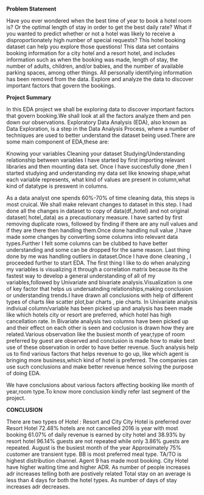 **Problem Statement**

 Have you ever wondered when the best time of year to book a hotel room is? Or the optimal length of stay in order to get the best daily rate? What if you wanted to predict whether or not a hotel was 
 likely to receive a disproportionately high number of special requests? This hotel booking dataset can help you explore those questions!
This data set contains booking information for a city hotel and a resort hotel, and includes information such as when the booking was made, length of stay, 
the number of adults, children, and/or babies, and the number of available parking spaces, among other things. All personally identifying information has been removed from the data.
Explore and analyze the data to discover important factors that govern the bookings.

**Project Summary**

In this EDA project we shall be exploring data to discover important factors that govern booking.We shall look at all the factors analyze them and pen down our observations. Exploratory Data Analysis (EDA), 
also known as Data Exploration, is a step in the Data Analysis Process, where a number of techniques are used to better understand the dataset being used.There are some main component of EDA,these are:

Knowing your variables
Cleaning your dataset
Studying/Understanding relationship between variables
I have started by first importing relevant libraries and then mounting data set. Once I have succesfully done ,then I started studying and understanding my data set like knowing shape,what each variable represents,
what kind of values are present in column,what kind of datatype is preswent in columns.

As a data analyst one spends 60%-70% of time cleaning data, this steps is most cruical. We shall make relevant changes to dataset in this step. I had done all the changes in dataset to copy of data(df_hotel) and 
not original dataset( hotel_data) as a precautionary measure. I have sarted by first removing duplicate rows, followed by finding if there are any null values and if they are there then handling them.Once done
handling null value ,I have made some changes by converting some columns into relevant data types.Further I felt some columns can be clubbed to have better understanding and some can be dropped for the same reason.
Last thing done by me was handling outliers in dataset.Once I have done cleaning , I proceeded further to start EDA.
The first thing I like to do when analyzing my variables is visualizing it through a correlation matrix because its the fastest way to develop a general understanding of all of my variables,followed by Univariate and bivariate analysis.Visualization is one of key factor that helps us undersatnding relationships,making conclusion or understanding trends.I have drawn all conclusions with help of different types of charts like scatter plot,bar charts , pie charts. In Univariate analysis indiviual column/variable has been picked up and analysis has been made like which hotels city or resort are preferred, which hotel has high cancellation rate. In Bivariate analysis two columns have been picked up and their effect on each other is seen and coclusion is drawn how they are related.Various observation like the busiest month of year,type of room preferred by guest are observed and conclusion is made how to make best use of these observation in order to have better revenue. Such analysis help us to find various factors that helps revenue to go up, like which agent is bringing more business,which kind of hotel is preferred. The companies can use such conclusions and make better revenue hence solving the purpose of doing EDA.

We have conclusions about various factors affecting booking like month of year,room type.To know more conclusion kindly refer last segment of the project.

**CONCLUSION**


There are two types of Hotel : Resort and City
City Hotel is preferred over Resort Hotel
72.48% hotels are not cancelled
2016 is year with most booking
61.07% of daily revenue is earned by city hotel and 38.93% by resort hotel
96.14% guests are not repeated while only 3.86% guests are repeated.
August is the busiest month of the year
Approximately 75% customer are transient type.
BB is most preferred meal type.
TA/TO is highest distribution channel.
Agent 9 has made most booking.
City Hotel have higher waiting time and higher ADR.
As number of people increases adr increases telling both are postively related
Total stay on an average is less than 4 days for both the hotel types.
As number of days of stay increases adr decreases.
